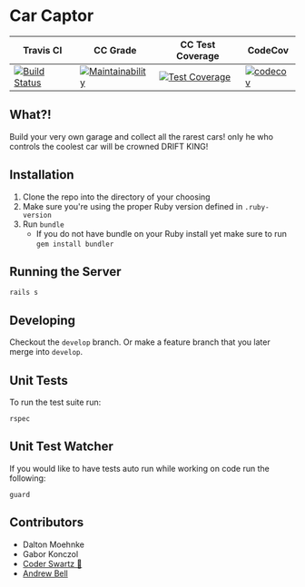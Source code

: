 # Car Captor

| Travis CI | CC Grade | CC Test Coverage | CodeCov |
|---|---|---|---|
| [![Build Status](https://travis-ci.org/ctsstc/Car-Captor.svg?branch=develop)](https://travis-ci.org/ctsstc/Car-Captor) | [![Maintainability](https://api.codeclimate.com/v1/badges/a8ff100e58731888f6e2/maintainability)](https://codeclimate.com/github/ctsstc/Car-Captor/maintainability) | [![Test Coverage](https://api.codeclimate.com/v1/badges/a8ff100e58731888f6e2/test_coverage)](https://codeclimate.com/github/ctsstc/Car-Captor/test_coverage) | [![codecov](https://codecov.io/gh/ctsstc/Car-Captor/branch/develop/graph/badge.svg)](https://codecov.io/gh/ctsstc/Car-Captor) |

## What?!

Build your very own garage and collect all the rarest cars! only he who controls the coolest car will be crowned DRIFT KING!

## Installation

1. Clone the repo into the directory of your choosing
2. Make sure you're using the proper Ruby version defined in `.ruby-version`
3. Run `bundle`
   - If you do not have bundle on your Ruby install yet make sure to run `gem install bundler`

## Running the Server

```shell
rails s
```

## Developing

Checkout the `develop` branch. Or make a feature branch that you later merge into `develop`.

## Unit Tests

To run the test suite run:

```shell
rspec
```

## Unit Test Watcher

If you would like to have tests auto run while working on code run the following:

```shell
guard
```

## Contributors

- Dalton Moehnke
- Gabor Konczol
- [Coder Swartz 🍊](https://github.com/ctsstc)
- [Andrew Bell](https://github.com/abell95)
